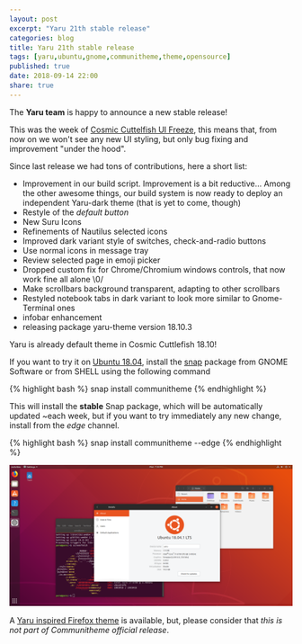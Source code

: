 ```yaml
---
layout: post
excerpt: "Yaru 21th stable release"
categories: blog
title: Yaru 21th stable release
tags: [yaru,ubuntu,gnome,communitheme,theme,opensource]
published: true
date: 2018-09-14 22:00
share: true
---
```


The **Yaru team** is happy to announce a new stable release!

This was the week of [Cosmic Cuttelfish UI Freeze](https://wiki.ubuntu.com/CosmicCuttlefish/ReleaseSchedule), this means that, from now on we won't see any new UI styling, but only bug fixing and improvement "under the hood".

Since last release we had tons of contributions, here a short list:

- Improvement in our build script. Improvement is a bit reductive... Among the other awesome things, our build system is now ready to deploy an independent Yaru-dark theme (that is yet to come, though)
- Restyle of the *default button*
- New Suru Icons
- Refinements of Nautilus selected icons
- Improved dark variant style of switches, check-and-radio buttons
- Use normal icons in message tray
- Review selected page in emoji picker
- Dropped custom fix for Chrome/Chromium windows controls, that now work fine all alone \0/
- Make scrollbars background transparent, adapting to other scrollbars
- Restyled notebook tabs in dark variant to look more similar to Gnome-Terminal ones
- infobar enhancement
- releasing package yaru-theme version 18.10.3


Yaru is already default theme in Cosmic Cuttlefish 18.10!

If you want to try it on [Ubuntu 18.04](https://www.ubuntu.com/download/desktop), install the [snap](https://snapcraft.io/communitheme) package from GNOME Software or from SHELL using the following command

{% highlight bash %}
snap install communitheme
{% endhighlight %}

This will install the **stable** Snap package, which will be automatically updated ~each week, but if you want to try immediately any new change, install from the *edge* channel.

{% highlight bash %}
snap install communitheme --edge
{% endhighlight %}


![yaru-release-pic](/images/ubuntu-yaru.png)


A [Yaru inspired Firefox theme](https://color.firefox.com/?theme=XQAAAALtAAAAAAAAAABBKYhm849SCiazH1KEGccwS-xNVAWBveAusLC2VAlvlSjJ6UJSeqAgCYbdwa_-rV70IROd68eEot6ey6DBD6clRBXp1e7Wbm3jkhhZsTB6iGtxUNA9rD_f7WkYu4v4RFB_XR74DFyPAFWYVQkUMNbL2Mo2sQa9jDMc35kqQOoJm4_aT6Dkc9xrEV6O_-5hkDwOlMzIcFLFRtRxRaGEyH-y4Be72Vgc9j_f_vkOgA) is available, but, please consider that *this is not part of Communitheme official release*.
